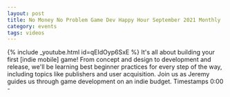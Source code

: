 ```yaml
---
layout: post
title: No Money No Problem Game Dev Happy Hour September 2021 Monthly
category: events
tags: videos
---
```


{% include _youtube.html id=qEIdOyp6SxE %}
It's all about building your first [indie mobile] game! From concept and design to development and release, we'll be learning best beginner practices for every step of the way, including topics like publishers and user acquisition. Join us as Jeremy guides us through game development on an indie budget. Timestamps 0:00 -
